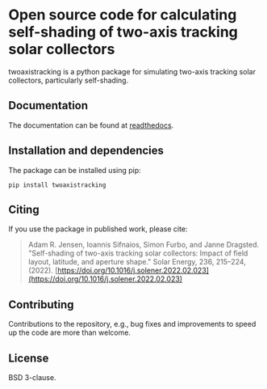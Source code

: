 # Open source code for calculating self-shading of two-axis tracking solar collectors
twoaxistracking is a python package for simulating two-axis tracking solar collectors, particularly self-shading.

## Documentation
The documentation can be found at [readthedocs](https://twoaxistracking.readthedocs.io/).

## Installation and dependencies
The package can be installed using pip:

    pip install twoaxistracking

## Citing
If you use the package in published work, please cite:
> Adam R. Jensen, Ioannis Sifnaios, Simon Furbo, and Janne Dragsted. "Self-shading of two-axis
> tracking solar collectors: Impact of field layout, latitude, and aperture shape." Solar
> Energy, 236, 215–224, (2022). [https://doi.org/10.1016/j.solener.2022.02.023](https://doi.org/10.1016/j.solener.2022.02.023)

## Contributing
Contributions to the repository, e.g., bug fixes and improvements to speed up the code are more than welcome.

## License
BSD 3-clause.
